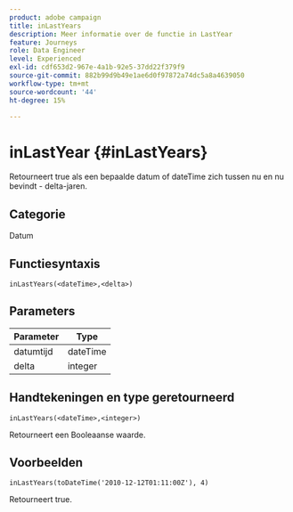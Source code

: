 ```yaml
---
product: adobe campaign
title: inLastYears
description: Meer informatie over de functie in LastYear
feature: Journeys
role: Data Engineer
level: Experienced
exl-id: cdf653d2-967e-4a1b-92e5-37dd22f379f9
source-git-commit: 882b99d9b49e1ae6d0f97872a74dc5a8a4639050
workflow-type: tm+mt
source-wordcount: '44'
ht-degree: 15%

---
```


# inLastYear {#inLastYears}

Retourneert true als een bepaalde datum of dateTime zich tussen nu en nu bevindt - delta-jaren.

## Categorie

Datum

## Functiesyntaxis

`inLastYears(<dateTime>,<delta>)`

## Parameters

| Parameter | Type |
|-----------|------------------|
| datumtijd | dateTime |
| delta | integer |

## Handtekeningen en type geretourneerd

`inLastYears(<dateTime>,<integer>)`

Retourneert een Booleaanse waarde.

## Voorbeelden

`inLastYears(toDateTime('2010-12-12T01:11:00Z'), 4)`

Retourneert true.
